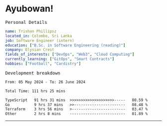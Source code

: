 # Ayubowan!

<samp>Personal Details</samp>

```yaml
name: Trishan Phillipsz
located_in: Colombo, Sri Lanka
job: Software Engineer (intern)
education: ["B.Sc. in Software Engineering (reading)"]
company: Elysian Crest
fields_of_interests: ["DevOps", "Web3", "Cloud Computing"]
currently_learning: ["GitOps", "Smart Contracts"]
hobbies: ["Football", "Cardistry"]
```

<samp>Development breakdown</samp>

<!--START_SECTION:waka-->

```txt
From: 05 May 2024 - To: 26 June 2024

Total Time: 111 hrs 25 mins

TypeScript   91 hrs 31 mins  >>>>>>>>>>>>>>>>>>>>-----   80.59 %
Go           9 hrs 37 mins   >>-----------------------   08.48 %
Terraform    3 hrs 56 mins   >------------------------   03.47 %
Other        2 hrs 8 mins    -------------------------   01.89 %
```

<!--END_SECTION:waka-->

---
